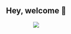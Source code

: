 <h2 align='center'> Hey, welcome 👋</h2>

<p align='center'>
    <img src="https://komarev.com/ghpvc/?username=sammwyy&color=blueviolet">
</p>
